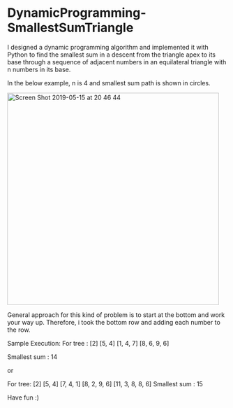 # DynamicProgramming-SmallestSumTriangle
I designed a dynamic programming algorithm and implemented it with Python to find the smallest sum in a descent from the triangle apex to its base through a sequence of adjacent numbers in an equilateral triangle with n numbers in its base.


In the below example, n is 4 and smallest sum path is shown in circles.

<img width="485" alt="Screen Shot 2019-05-15 at 20 46 44" src="https://user-images.githubusercontent.com/47689166/57801215-e937fa80-775b-11e9-9a8b-b7cc4a671b1c.png">

General approach for this kind of problem is to start at the bottom and work your way up. Therefore, i took the bottom row and adding each number to the row.

Sample Execution:
For tree :
[2]
[5, 4]
[1, 4, 7]
[8, 6, 9, 6]

Smallest sum : 14

or 

For tree:
[2]
[5, 4]
[7, 4, 1]
[8, 2, 9, 6]
[11, 3, 8, 8, 6]
Smallest sum : 15

Have fun :)




